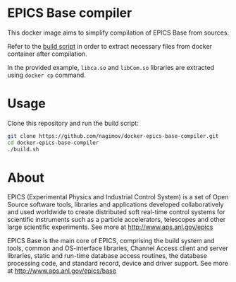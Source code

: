 # EPICS Base compiler

This docker image aims to simplify compilation of EPICS Base from sources.

Refer to the [build script](./build.sh) in order to extract necessary files from docker container after compilation.

In the provided example, `libca.so` and `libCom.so` libraries are extracted using `docker cp` command.

# Usage

Clone this repository and run the build script:

```bash
git clone https://github.com/nagimov/docker-epics-base-compiler.git
cd docker-epics-base-compiler
./build.sh
```

# About

EPICS (Experimental Physics and Industrial Control System)  is a set of Open Source software tools, libraries and applications developed collaboratively and used worldwide to create distributed soft real-time control systems for scientific instruments such as a particle accelerators, telescopes and other large scientific experiments. See more at http://www.aps.anl.gov/epics

EPICS Base is the main core of EPICS, comprising the build system and tools, common and OS-interface libraries, Channel Access client and server libraries, static and run-time database access routines, the database processing code, and standard record, device and driver support. See more at http://www.aps.anl.gov/epics/base
